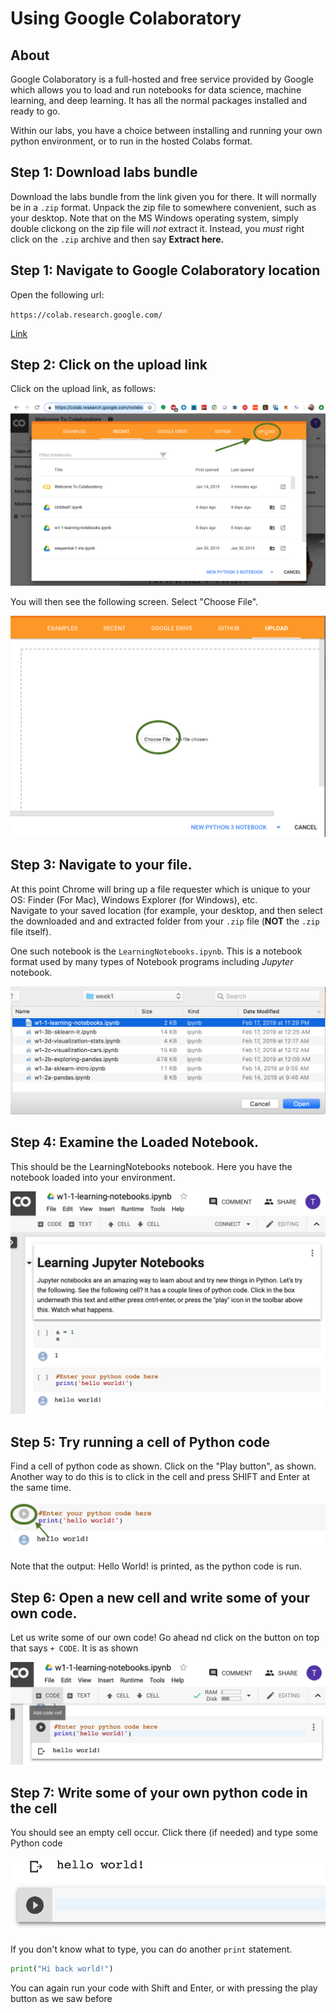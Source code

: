 # Using Google Colaboratory

## About

Google Colaboratory is a full-hosted and free service provided by Google which allows you to load and run notebooks for data science, machine 
learning, and deep learning.  It has all the normal packages installed and ready to go.

Within our labs, you have a choice between installing and running your own python environment, or to run in the hosted Colabs format.

## Step 1: Download labs bundle

Download the labs bundle from the link given you for there. It will normally be in a `.zip` format. Unpack the zip file to somewhere convenient, 
such as your desktop. Note that on the MS Windows operating system, simply double clickong on the zip file will *not* extract it.  Instead, you
*must* right click on the `.zip` archive and then say **Extract here.**

## Step 1: Navigate to Google Colaboratory location

Open the following url:

`https://colab.research.google.com/`

[Link](https://colab.research.google.com/)

## Step 2: Click on the upload link

Click on the upload link, as follows:

![](images/colab1.png)

You will then see the following screen. Select "Choose File".

![](images/colab2.png)

## Step 3: Navigate to your file.

At this point Chrome will bring up a file requester which is unique to your OS: Finder (For Mac), Windows Explorer (for Windows), etc.  
Navigate to your saved location (for example, your desktop, and then select the downloaded and and extracted folder from your `.zip`
file (**NOT** the `.zip` file itself).

One such notebook is the `LearningNotebooks.ipynb`.  This is a notebook format used by many types of Notebook programs including 
*Jupyter* notebook.

![](images/colab3.png)

## Step 4: Examine the Loaded Notebook.

This should be the LearningNotebooks notebook. Here you have the notebook loaded into your environment.

![](images/colab4.png)

## Step 5: Try running a cell of Python code

Find a cell of python code as shown. Click on the "Play button", as shown.  Another way to do this is to click in the cell and press SHIFT and Enter at 
the same time.

![](images/colab5.png)

Note that the output: Hello World! is printed, as the python code is run.

## Step 6: Open a new cell and write some of your own code.

Let us write some of our own code!  Go ahead nd click on the button on top that says `+ CODE`.  It is as shown

![](images/colab6.png)

## Step 7: Write some of your own python code in the cell

You should see an empty cell occur.  Click there (if needed) and type some Python code

![](images/colab7.png)


If you don't know what to type, you can do another `print` statement.

```python
print("Hi back world!")
```

You can again run your code with Shift and Enter, or with pressing the play button as we saw before
